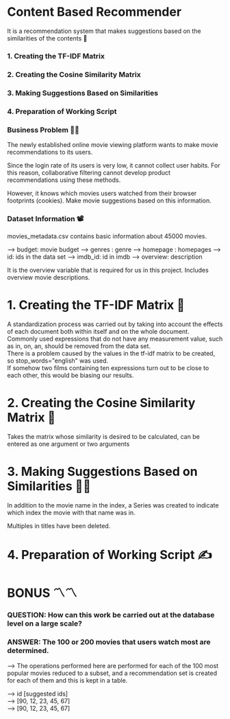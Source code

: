 # Content Based Recommender
It is a recommendation system that makes suggestions based on the similarities of the contents 📰

### 1. Creating the TF-IDF Matrix
### 2. Creating the Cosine Similarity Matrix
### 3. Making Suggestions Based on Similarities
### 4. Preparation of Working Script



### Business Problem  👩‍🏫 

The newly established online movie viewing platform wants to make movie recommendations to its users.

Since the login rate of its users is very low, it cannot collect user habits. For this reason, collaborative filtering
cannot develop product recommendations using these methods.

However, it knows which movies users watched from their browser footprints (cookies). Make movie suggestions based on this information.

### Dataset Information 📽

movies_metadata.csv contains basic information about 45000 movies.

--> budget: movie budget
--> genres : genre
--> homepage : homepages
--> id: ids in the data set
--> imdb_id: id in imdb
--> overview: description

It is the overview variable that is required for us in this project.
Includes overview movie descriptions.


# 1. Creating the TF-IDF Matrix 🍅

A standardization process was carried out by taking into account the effects of each document both within itself and on the whole document. <br/>
Commonly used expressions that do not have any measurement value, such as in, on, an, should be removed from the data set. <br/>
There is a problem caused by the values in the tf-idf matrix to be created, so stop_words="english" was used. <br/>
If somehow two films containing ten expressions turn out to be close to each other, this would be biasing our results. <br/>



# 2. Creating the Cosine Similarity Matrix  🍪

Takes the matrix whose similarity is desired to be calculated, can be entered as one argument or two arguments


# 3. Making Suggestions Based on Similarities 🙆‍♀️ 

In addition to the movie name in the index, a Series was created to indicate which index the movie with that name was in.

Multiples in titles have been deleted.


# 4. Preparation of Working Script ✍


 # BONUS 〽〽

### QUESTION: How can this work be carried out at the database level on a large scale?
### ANSWER: The 100 or 200 movies that users watch most are determined.
--> The operations performed here are performed for each of the 100 most popular movies reduced to a subset, and a recommendation set is created for each of them and this is kept in a table.

--> id [suggested ids] <br/>
--> [90, 12, 23, 45, 67] <br/>
--> [90, 12, 23, 45, 67] <br/>





